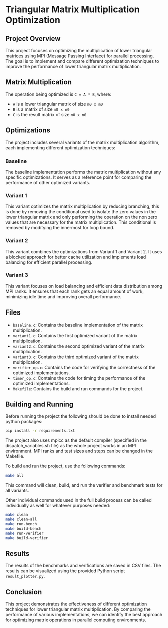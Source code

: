 # Triangular Matrix Multiplication Optimization

## Project Overview

This project focuses on optimizing the multiplication of lower triangular matrices using MPI (Message Passing Interface) for parallel processing. The goal is to implement and compare different optimization techniques to improve the performance of lower triangular matrix multiplication.

## Matrix Multiplication

The operation being optimized is `C = A * B`, where:
- `A` is a lower triangular matrix of size `m0 x m0`
- `B` is a matrix of size `m0 x n0`
- `C` is the result matrix of size `m0 x n0`

## Optimizations

The project includes several variants of the matrix multiplication algorithm, each implementing different optimization techniques:

### Baseline
The baseline implementation performs the matrix multiplication without any specific optimizations. It serves as a reference point for comparing the performance of other optimized variants.

### Variant 1
This variant optimizes the matrix multiplication by reducing branching, this is done by removing the conditional used to isolate the zero values in the lower triangular matrix and only performing the operation on the non zero values that are necessary for the matrix multiplication. This conditional is removed by modifying the innermost for loop bound.

### Variant 2
This variant combines the optimizations from Variant 1 and Variant 2. It uses a blocked approach for better cache utilization and implements load balancing for efficient parallel processing.

### Variant 3
This variant focuses on load balancing and efficient data distribution among MPI ranks. It ensures that each rank gets an equal amount of work, minimizing idle time and improving overall performance.



## Files

- `baseline.c`: Contains the baseline implementation of the matrix multiplication.
- `variant1.c`: Contains the first optimized variant of the matrix multiplication.
- `variant2.c`: Contains the second optimized variant of the matrix multiplication.
- `variant3.c`: Contains the third optimized variant of the matrix multiplication.
- `verifier_op.c`: Contains the code for verifying the correctness of the optimized implementations.
- `timer_op.c`: Contains the code for timing the performance of the optimized implementations.
- `Makefile`: Contains the build and run commands for the project.

## Building and Running
Before running the project the following should be done to install needed python packages: 
```bash
pip install -r requirements.txt
```
The project also uses mpicc as the default compiler (specified in the dispatch_variables.sh file) as the whole project works in an MPI environment. 
MPI ranks and test sizes and steps can be changed in the Makefile.
 
To build and run the project, use the following commands:

```bash
make all
```

This command will clean, build, and run the verifier and benchmark tests for all variants.

Other individual commands used in the full build process can be called individually as well for whatever purposes needed:
```bash
make clean
make clean-all
make run-bench
make build-bench
make run-verifier
make build-verifier
```

## Results

The results of the benchmarks and verifications are saved in CSV files. The results can be visualized using the provided Python script `result_plotter.py`.

## Conclusion

This project demonstrates the effectiveness of different optimization techniques for lower triangular matrix multiplication. By comparing the performance of various implementations, we can identify the best approach for optimizing matrix operations in parallel computing environments.
